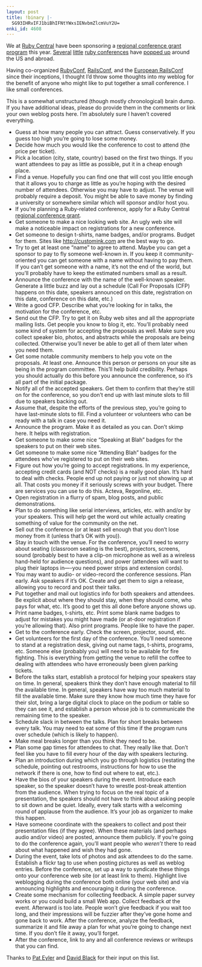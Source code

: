 ```yaml
---
layout: post
title: !binary |-
  SG93IHRvIFJ1biBhIFNtYWxsIENvbmZlcmVuY2U=
enki_id: 4608
---
```


We at [Ruby Central](http://rubycentral.org) have been sponsoring a
[regional conference grant
program](http://rubycentral.org/news/2006/07/28/ruby-central-announces-regional-conference-grant-program-2006/)
this year. [Several](http://rubyconfmi.org/)
[little](http://mtnwestruby.org/) [ruby
conferences](http://www.goruco.com/) have [popped
up](http://rubyhoedown.com) around the US and abroad.

Having co-organized [RubyConf](http://rubyconf.org),
[RailsConf](http://railsconf.org), and the [European
RailsConf](http://www.railsconfeurope.com/) since their inceptions, I
thought I’d throw some thoughts into my weblog for the benefit of anyone
who might like to put together a small conference. I like small
conferences.

This is a somewhat unstructured (though mostly chronological) brain
dump. If you have additional ideas, please do provide them in the
comments or link your own weblog posts here. I’m absolutely sure I
haven’t covered everything.

-   Guess at how many people you can attract. Guess conservatively. If
    you guess too high you’re going to lose some money.
-   Decide how much you would like the conference to cost to attend (the
    price per ticket).
-   Pick a location (city, state, country) based on the first two
    things. If you want attendees to pay as little as possible, put it
    in a cheap enough place.
-   Find a venue. Hopefully you can find one that will cost you little
    enough that it allows you to charge as little as you’re hoping with
    the desired number of attendees. Otherwise you may have to adjust.
    The venue will probably require a deposit. You might be able to save
    money by finding a university or somewhere similar which will
    sponsor and/or host you.
-   If you’re planning a Ruby-related conference, apply for a Ruby
    Central [regional conference
    grant](http://rubycentral.org/news/2006/07/28/ruby-central-announces-regional-conference-grant-program-2006/).
-   Get someone to make a nice looking web site. An ugly web site will
    make a noticeable impact on registrations for a new conference.
-   Get someone to design t-shirts, name badges, and/or programs. Budget
    for them. Sites like <http://customink.com> are the best way to go.
-   Try to get at least one “name” to agree to attend. Maybe you can get
    a sponsor to pay to fly someone well-known in. If you keep it
    community-oriented you can get someone with a name without having to
    pay them. If you can’t get someone with a name, it’s not the end of
    the world, but you’ll probably have to keep the estimated numbers
    small as a result.
-   Announce the conference with the name of the well-known speaker.
    Generate a little buzz and lay out a schedule (Call For Proposals
    (CFP) happens on this date, speakers announced on this date,
    registration on this date, conference on this date, etc.)
-   Write a good CFP. Describe what you’re looking for in talks, the
    motivation for the conference, etc.
-   Send out the CFP. Try to get it on Ruby web sites and all the
    appropriate mailing lists. Get people you know to blog it, etc.
    You’ll probably need some kind of system for accepting the proposals
    as well. Make sure you collect speaker bio, photos, and abstracts
    while the proposals are being collected. Otherwise you’ll never be
    able to get all of them later when you need them.
-   Get some notable community members to help you vote on the
    proposals. At least one. Announce this person or persons on your
    site as being in the program committee. This’ll help build
    credibility. Perhaps you should actually do this before you announce
    the conference, so it’s all part of the initial package.
-   Notify all of the accepted speakers. Get them to confirm that
    they’re still on for the conference, so you don’t end up with last
    minute slots to fill due to speakers backing out.
-   Assume that, despite the efforts of the previous step, you’re going
    to have last-minute slots to fill. Find a volunteer or volunteers
    who can be ready with a talk in case you need it.
-   Announce the program. Make it as detailed as you can. Don’t skimp
    here. It helps with registration.
-   Get someone to make some nice “Speaking at Blah” badges for the
    speakers to put on their web sites.
-   Get someone to make some nice “Attending Blah” badges for the
    attendees who’ve registered to put on their web sites.
-   Figure out how you’re going to accept registrations. In my
    experience, accepting credit cards (and NOT checks) is a really good
    plan. It’s hard to deal with checks. People end up not paying or
    just not showing up at all. That costs you money if it seriously
    screws with your budget. There are services you can use to do this.
    Acteva, Regonline, etc.
-   Open registration in a flurry of spam, blog posts, and public
    demonstrations.
-   Plan to do something like serial interviews, articles, etc. with
    and/or by your speakers. This will help get the word out while
    actually creating something of value for the community on the net.
-   Sell out the conference (or at least sell enough that you don’t lose
    money from it (unless that’s OK with you)).
-   Stay in touch with the venue. For the conference, you’ll need to
    worry about seating (classroom seating is the best), projectors,
    screens, sound (probably best to have a clip-on microphone as well
    as a wireless hand-held for audience questions), and power
    (attendees will want to plug their laptops in—-you need power strips
    and extension cords).
-   You may want to audio- or video-record the conference sessions. Plan
    early. Ask speakers if it’s OK. Create and get them to sign a
    release, allowing you to record and post their talks.
-   Put together and mail out logistics info for both speakers and
    attendees. Be explicit about where they should stay, when they
    should come, who pays for what, etc. It’s good to get this all done
    before anyone shows up.
-   Print name badges, t-shirts, etc. Print some blank name badges to
    adjust for mistakes you might have made (or at-door registration if
    you’re allowing that). Also print programs. People like to have the
    paper.
-   Get to the conference early. Check the screen, projector, sound,
    etc.
-   Get volunteers for the first day of the conference. You’ll need
    someone to stand at a registration desk, giving out name tags,
    t-shirts, programs, etc. Someone else (probably you) will need to be
    available for fire fighting. This is everything from getting the
    venue to refill the coffee to dealing with attendees who have
    erroneously been given parking tickets.
-   Before the talks start, establish a protocol for helping your
    speakers stay on time. In general, speakers think they don’t have
    enough material to fill the available time. In general, speakers
    have way too much material to fill the available time. Make sure
    they know how much time they have for their slot, bring a large
    digital clock to place on the podium or table so they can see it,
    and establish a person whose job is to communicate the remaining
    time to the speaker.
-   Schedule slack in between the talks. Plan for short breaks between
    every talk. You may need to eat some of this time if the program
    runs over schedule (which is likely to happen).
-   Make meal breaks longer than you think they need to be.
-   Plan some gap times for attendees to chat. They really like that.
    Don’t feel like you have to fill every hour of the day with speakers
    lecturing.
-   Plan an introduction during which you go through logistics
    (restating the schedule, pointing out restrooms, instructions for
    how to use the network if there is one, how to find out where to
    eat, etc.).
-   Have the bios of your speakers during the event. Introduce each
    speaker, so the speaker doesn’t have to wrestle post-break attention
    from the audience. When trying to focus on the real topic of a
    presentation, the speakers should not have to think about asking
    people to sit down and be quiet. Ideally, every talk starts with a
    welcoming round of applause from the audience. It’s your job as
    organizer to make this happen.
-   Have someone coordinate with the speakers to collect and post their
    presentation files (if they agree). When these materials (and
    perhaps audio and/or video) are posted, announce them publicly. If
    you’re going to do the conference again, you’ll want people who
    *weren’t* there to read about what happened and wish they had gone.
-   During the event, take lots of photos and ask attendees to do the
    same. Establish a flickr tag to use when posting pictures as well as
    weblog entries. Before the conference, set up a way to syndicate
    these things onto your conference web site (or at least link to
    them). Highlight live weblogging during the conference both online
    (your web site) and via announcing highlights and encouraging it
    during the conference.
-   Create some mechanism for collecting feedback. A simple paper survey
    works or you could build a small Web app. Collect feedback *at* the
    event. Afterward is too late. People won’t give feedback if you wait
    too long, and their impressions will be fuzzier after they’ve gone
    home and gone back to work. After the conference, analyze the
    feedback, summarize it and file away a plan for what you’re going to
    change next time. If you don’t file it away, you’ll forget.
-   After the conference, link to any and all conference reviews or
    writeups that you can find.

Thanks to [Pat Eyler](http://on-ruby.blogspot.com/) and [David
Black](http://www.rubypal.com/) for their input on this list.
